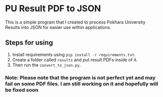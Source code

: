 # PU Result PDF to JSON

This is a simple program that I created to process Pokhara University Results into JSON for easier use within applications.

## Steps for using
1. Install requirements using `pip install -r requirements.txt`.
2. Create a folder called `results` and put result PDFs inside of it.
3. Then run the `convert_to_json.py`.

### Note:  Please note that the program is not perfect yet and may fail on some PDF files. I am still working on it and hopefully will be fixed soon